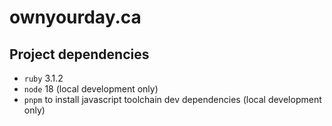 # ownyourday.ca

## Project dependencies
* `ruby` 3.1.2
* `node` 18 (local development only)
* `pnpm` to install javascript toolchain dev dependencies (local development only)
